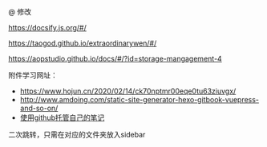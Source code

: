 @ 修改


https://docsify.js.org/#/

https://taogod.github.io/extraordinarywen/#/

https://aopstudio.github.io/docs/#/?id=storage-mangagement-4

附件学习网址：
- https://www.hojun.cn/2020/02/14/ck70nptmr00eqe0tu63ziuvgx/
- http://www.amdoing.com/static-site-generator-hexo-gitbook-vuepress-and-so-on/
- [使用github托管自己的笔记](https://blog.csdn.net/Andrelia20171760/article/details/101597593)

二次跳转，只需在对应的文件夹放入sidebar


